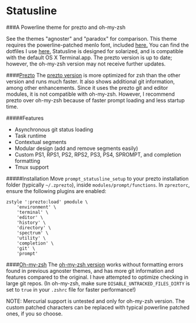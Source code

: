 Statusline
===========

###A Powerline theme for prezto and oh-my-zsh

See the themes "agnoster" and "paradox" for comparison. This theme requires the powerline-patched menlo font, included [here.](MenloforPowerline-Regular.otf) You can find the dotfiles I use [here.](../dotfiles) Statusline is designed for solarized, and is compatible with the default OS X Terminal.app. The prezto version is up to date; however, the oh-my-zsh version may not receive further updates.

####[Prezto](https://github.com/sorin-ionescu/prezto)
The [prezto version](prompt_statusline_setup) is more optimized for zsh than the other version and runs much faster. It also shows additional git information, among other enhancements. Since it uses the prezto git and editor modules, it is not compatible with oh-my-zsh. However, I recommend prezto over oh-my-zsh because of faster prompt loading and less startup time.

#####Features
- Asynchronous git status loading
- Task runtime
- Contextual segments
- Modular design (add and remove segments easily)
- Custom PS1, RPS1, PS2, RPS2, PS3, PS4, SPROMPT, and completion formatting
- Tmux support

#####Installation
Move `prompt_statusline_setup` to your prezto installation folder (typically `~/.zprezto`), inside `modules/prompt/functions`.
In `zpreztorc`, ensure the following plugins are enabled:
```
zstyle ':prezto:load' pmodule \
	'environment' \
	'terminal' \
	'editor' \
	'history' \
	'directory' \
	'spectrum' \
	'utility' \
	'completion' \
	'git' \
	'prompt'
```

####[Oh-my-zsh](https://github.com/robbyrussell/oh-my-zsh)
The [oh-my-zsh version](statusline.zsh-theme) works without formatting errors found in previous agnoster themes, and has more git information and features compared to the original. I have attempted to optimize checking in large git repos. (In oh-my-zsh, make sure `DISABLE_UNTRACKED_FILES_DIRTY` is set to `true` in your `.zshrc` file for faster performance!)

NOTE: Mercurial support is untested and only for oh-my-zsh version. The custom patched characters can be replaced with typical powerline patched ones, if you so choose.
